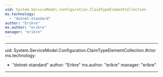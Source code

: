 ```yaml
---
uid: System.ServiceModel.Configuration.ClaimTypeElementCollection
ms.technology: 
  - "dotnet-standard"
author: "Erikre"
ms.author: "erikre"
manager: "erikre"
---
```


---
uid: System.ServiceModel.Configuration.ClaimTypeElementCollection.#ctor
ms.technology: 
  - "dotnet-standard"
author: "Erikre"
ms.author: "erikre"
manager: "erikre"
---
